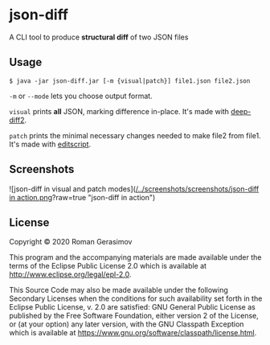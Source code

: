 # json-diff

A CLI tool to produce **structural diff** of two JSON files

## Usage

    $ java -jar json-diff.jar [-m {visual|patch}] file1.json file2.json

`-m` or `--mode` lets you choose output format.

`visual` prints **all** JSON, marking difference in-place. It's made with [deep-diff2](https://github.com/lambdaisland/deep-diff2).

`patch` prints the minimal necessary changes needed to make file2 from file1. It's made with [editscript](https://github.com/juji-io/editscript).

## Screenshots

![json-diff in visual and patch modes]([/../screenshots/screenshots/json-diff in action.png](https://raw.githubusercontent.com/reflechant/json-diff/screenshots/screenshots/json-diff%20in%20action.png)?raw=true "json-diff in action")

## License

Copyright © 2020 Roman Gerasimov

This program and the accompanying materials are made available under the
terms of the Eclipse Public License 2.0 which is available at
http://www.eclipse.org/legal/epl-2.0.

This Source Code may also be made available under the following Secondary
Licenses when the conditions for such availability set forth in the Eclipse
Public License, v. 2.0 are satisfied: GNU General Public License as published by
the Free Software Foundation, either version 2 of the License, or (at your
option) any later version, with the GNU Classpath Exception which is available
at https://www.gnu.org/software/classpath/license.html.
